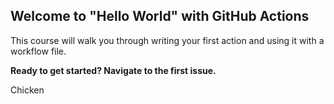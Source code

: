 ## Welcome to "Hello World" with GitHub Actions

This course will walk you through writing your first action and using it with a workflow file. 

**Ready to get started? Navigate to the first issue.**

Chicken

